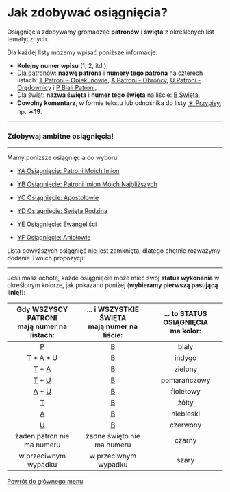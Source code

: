 # Jak zdobywać osiągnięcia?
Osiągnięcia zdobywamy gromadząc **patronów** i **święta** z określonych list tematycznych.

Dla każdej listy możemy wpisać poniższe informacje:

- **Kolejny numer wpisu** (1, 2, itd.),
- Dla patronów: **nazwę patrona** i **numery tego patrona** na czterech listach: [<span class="status status-list"><span class="status status-yellow">T</span> Patroni - Opiekunowie</span>](patroni_opiekunowie.md), [<span class="status status-list"><span class="status status-blue">A</span> Patroni - Obrońcy</span>](patroni_obroncy.md), [<span class="status status-list"><span class="status status-red">U</span> Patroni - Orędownicy</span>](patroni_oredownicy.md) i [<span class="status status-list"><span class="status status-white">P</span> Biali Patroni</span>](biali_patroni.md),
- Dla świąt: **nazwa święta** i **numer tego święta** na liście: [<span class="status status-list"><span class="status status-white">B</span> Święta</span>](swieta.md),
- **Dowolny komentarz**, w formie tekstu lub odnośnika do listy [<span class="status status-list"><span class="status status-list">＊</span> Przypisy</span>](przypisy.md), np. **＊19**.
---
### <div class="colored centered">Zdobywaj ambitne osiągnięcia!</div>

---
Mamy poniższe osiągnięcia do wyboru:
- [<span class="status status-list"><span class="status status-list">YA</span> Osiągnięcie: Patroni Moich Imion</span>](osiagniecie_patroni_moich_imion.md)

- [<span class="status status-list"><span class="status status-list">YB</span> Osiągnięcie: Patroni Imion Moich Najbliższych</span>](osiagniecie_patroni_imion_moich_najblizszych.md)

- [<span class="status status-list"><span class="status status-list">YC</span> Osiągnięcie: Apostołowie</span>](osiagniecie_apostolowie.md)

- [<span class="status status-list"><span class="status status-list">YD</span> Osiągnięcie: Święta Rodzina</span>](osiagniecie_swieta_rodzina.md)

- [<span class="status status-list"><span class="status status-list">YE</span> Osiągnięcie: Ewangeliści</span>](osiagniecie_ewangelisci.md)

- [<span class="status status-list"><span class="status status-list">YF</span> Osiągnięcie: Aniołowie</span>](osiagniecie_aniolowie.md)

Lista powyższych osiągnięć nie jest zamknięta, dlatego chętnie rozważymy dodanie Twoich propozycji!

---

Jeśli masz ochotę, każde osiągnięcie może mieć swój **status wykonania** w określonym kolorze, jak pokazano poniżej (**wybieramy pierwszą pasującą linię!**):

|Gdy WSZYSCY PATRONI<br />mają numer na listach:|... i WSZYSTKIE ŚWIĘTA<br />mają numer na liście:|... to STATUS OSIĄGNIĘCIA<br />ma kolor:|
|:---:|:---:|:---:|
|[<span class="status status-white">P</span>](biali_patroni.md)|[<span class="status status-white">B</span>](swieta.md)|<span class="status status-white">biały</span>|
|[<span class="status status-yellow">T</span>](patroni_opiekunowie.md) + [<span class="status status-blue">A</span>](patroni_obroncy.md) + [<span class="status status-red">U</span>](patroni_oredownicy.md)|[<span class="status status-white">B</span>](swieta.md)|<span class="status status-indigo">indygo</span>|
|[<span class="status status-yellow">T</span>](patroni_opiekunowie.md) + [<span class="status status-blue">A</span>](patroni_obroncy.md)|[<span class="status status-white">B</span>](swieta.md)|<span class="status status-green">zielony</span>|
|[<span class="status status-yellow">T</span>](patroni_opiekunowie.md) + [<span class="status status-red">U</span>](patroni_oredownicy.md)|[<span class="status status-white">B</span>](swieta.md)|<span class="status status-orange">pomarańczowy</span>|
|[<span class="status status-blue">A</span>](patroni_obroncy.md) + [<span class="status status-red">U</span>](patroni_oredownicy.md)|[<span class="status status-white">B</span>](swieta.md)|<span class="status status-violet">fioletowy</span>|
|[<span class="status status-yellow">T</span>](patroni_opiekunowie.md)|[<span class="status status-white">B</span>](swieta.md)|<span class="status status-yellow">żółty</span>|
|[<span class="status status-blue">A</span>](patroni_obroncy.md)|[<span class="status status-white">B</span>](swieta.md)|<span class="status status-blue">niebieski</span>|
|[<span class="status status-red">U</span>](patroni_oredownicy.md)|[<span class="status status-white">B</span>](swieta.md)|<span class="status status-red">czerwony</span>|
|żaden patron nie ma numeru|żadne święto nie ma numeru|<span class="status status-black">czarny</span>|
|w przeciwnym wypadku|w przeciwnym wypadku|<span class="status status-gray">szary</span>|

[Powrót do głównego menu](index.md)
